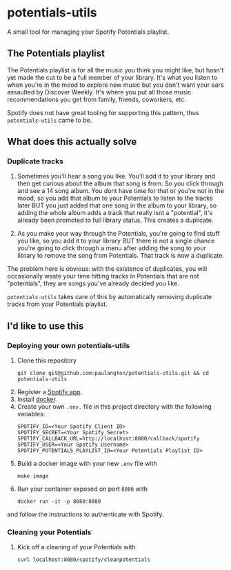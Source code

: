 # potentials-utils
A small tool for managing your Spotify Potentials playlist.

## The Potentials playlist

The Potentials playlist is for all the music you think you might like,
but hasn't yet made the cut to be a full member of your library. It's what you listen to when you're
in the mood to explore new music but you don't want your ears assaulted by Discover Weekly. It's
where you put all those music recommendations you get from family, friends, coworkers, etc.

Spotify does not have great tooling for supporting this pattern, thus `potentials-utils` came to be.

## What does this actually solve

### Duplicate tracks
1. Sometimes you'll hear a song you like. You'll add it to your library and then get curious about
   the album that song is from. So you click through and see a 14 song album. You dont have time for
   that or you're not in the mood, so you add that album to your Potentials to listen to the tracks
   later BUT you just added that one song in the album to your library, so adding the whole album
   adds a track that really isnt a "potential", it's already been promoted to full library status.
   This creates a duplicate.

1. As you make your way through the Potentials, you're going to find stuff you like, so you add it
   to your library BUT there is not a single chance you're going to click through a menu after
   adding the song to your library to remove the song from Potentials. That track is now a
   duplicate.

The problem here is obvious: with the existence of duplicates, you will occasionally waste your time hitting tracks in Potentials that are not "potentials", they are songs you've already decided you like.

`potentials-utils` takes care of this by automatically removing duplicate tracks from your
Potentials playlist.

## I'd like to use this

### Deploying your own potentials-utils
1. Clone this repository
    ```
    git clone git@github.com:paulangton/potentials-utils.git && cd potentials-utils
    ```
1. Register a [Spotify app](https://developer.spotify.com/dashboard/applications).
1. Install [docker](https://docs.docker.com/get-docker/). 
1. Create your own `.env.` file in this project directory with the following variables:
    ```
    SPOTIFY_ID=<Your Spotify Client ID>
    SPOTIFY_SECRET=<Your Spotify Secret>
    SPOTIFY_CALLBACK_URL=http://localhost:8080/callback/spotify
    SPOTIFY_USER=<Your Spotify Username>
    SPOTIFY_POTENTIALS_PLAYLIST_ID=<Your Potentials Playlist ID>
    ```
1. Build a docker image with your new `.env` file with
    ```
    make image
    ```
1. Run your container exposed on port `8080` with
    ```
    docker run -it -p 8080:8080
    ```
and follow the instructions to authenticate with Spotify.

### Cleaning your Potentials
1. Kick off a cleaning of your Potentials with 
    ```
    curl localhost:8080/spotify/cleanpotentials
    ```


